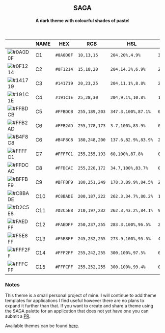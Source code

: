 <h2 align="center">
	SAGA </br>
	
</h2> 
<h4 align="center">A dark theme with colourful shades of pastel </br> </h4> </br>
<div align="center">

|                                                                         | NAME     | HEX       | RGB             | HSL             | CMYK               |  
| ----------------------------------------------------------------------- | -------- | --------- | --------------- | --------------- | ------------------ |
| ![#0A0D0F](https://via.placeholder.com/30/0A0D0F/000000?text=+)      | C1    | `#0A0D0F` | `10,13,15` | `204,20%,4.9%` | `33,13,0,94`  |
| ![#0F1214](https://via.placeholder.com/30/0f1214/000000?text=+)    | C2 | `#0F1214` | `15,18,20`    | `204,14.3%,6.9%`  | `25,10,0,92` |
| ![#141719](https://via.placeholder.com/30/141719/000000?text=+)    |  C3 | `#141719` | `20,23,25`    | `204,11.1%,8.8%`  | `20,8,0,90` |
| ![#191C1E](https://via.placeholder.com/30/191c1e/000000?text=+)      |  C4 | `#191C1E` | `25,28,30` | `204,9.1%,10.8%`   | `17,7,0,88` |
| ![#FFBDCB](https://via.placeholder.com/30/ffbdcb/000000?text=+)    | C5  | `#FFBDCB` | `255,189,203` | `347.3,100%,87.1%` | `0,26,20,0`  |
| ![#FFB2AD](https://via.placeholder.com/30/ffb2ad/000000?text=+)    | C6    | `#FFB2AD` | `255,178,173` | `3.7,100%,83.9%` | `0,30,32,0`  |
| ![#B4F8C8](https://via.placeholder.com/30/B4F8C8/000000?text=+)     | C6  | `#B4F8C8` | `180,248,200` | `137.6,82.9%,83.9%` | `27,0,19,3`  |
| ![#FFFFC1](https://via.placeholder.com/30/ffffc1/000000?text=+)   | C7 | `#FFFFC1` | `255,255,193` | `60,100%,87.8%` | `0,0,24,0` |
| ![#FFDCAC](https://via.placeholder.com/30/ffdcac/000000?text=+)   | C8 | `#FFDCAC` | `255,220,172` | `34.7,100%,83.7%` | `0,14,33,0` |
| ![#BFFBF9](https://via.placeholder.com/30/b4fbf9/000000?text=+)     | C9      | `#BFFBF9` | `180,251,249` | `178.3,89.9%,84.5%` | `28,0,1,2` |
| ![#C8BADE](https://via.placeholder.com/30/C8BADE/000000?text=+)     | C10      | `#C8BADE` | `200,187,222` | `262.3,34.7%,80.2%` | `10,16,0,13` |
| ![#D2C5E8](https://via.placeholder.com/30/D2C5E8/000000?text=+)    | C11   | `#D2C5E8` | `210,197,232` | `262.3,43.2%,84.1%`  | `9,15,0,9` |
| ![#FAEDFF](https://via.placeholder.com/30/faedff/000000?text=+)    | C12   | `#FAEDFF` | `250,237,255` | `283.3,100%,96.5%`  | `2,7,0,0` |
| ![#F5E8FF](https://via.placeholder.com/30/f5e8ff/000000?text=+)   | C13  | `#F5E8FF` | `245,232,255` | `273.9,100%,95.5%`  | `4,9,0,0`  |
| ![#FFF2FF](https://via.placeholder.com/30/fff2ff/000000?text=+)    | C14  | `#FFF2FF` | `255,242,255` | `300,100%,97.5%` | `0,5,0,0` |
| ![#FFFCFF](https://via.placeholder.com/30/fffcff/000000?text=+)     | C15   | `#FFFCFF` | `255,252,255` | `300,100%,99.4%` | `0,1,0,0`  |

</div>	

### Notes
This theme is a small personal project of mine. I will continue to add theme templates for applications I find useful however there are no plans to expand it further than that. If you want to create and share a theme using the SAGA palette for an application that does not yet have one you can submit a [PR](https://github.com/SAGAtheme/SAGA/pulls). 

Available themes can be found [here](https://github.com/SAGAtheme).

